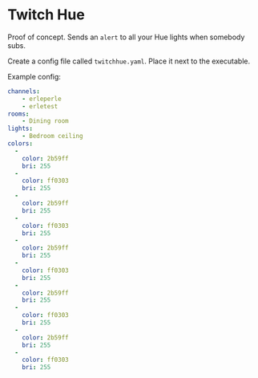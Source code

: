 # Twitch Hue

Proof of concept. Sends an `alert` to all your Hue lights when somebody subs.

Create a config file called `twitchhue.yaml`. Place it next to the executable. 

Example config:

```yaml
channels:
    - erleperle
    - erletest
rooms:
    - Dining room
lights:
    - Bedroom ceiling
colors:
  -
    color: 2b59ff
    bri: 255
  -
    color: ff0303
    bri: 255
  -
    color: 2b59ff
    bri: 255
  -
    color: ff0303
    bri: 255
  -
    color: 2b59ff
    bri: 255
  -
    color: ff0303
    bri: 255
  -
    color: 2b59ff
    bri: 255
  -
    color: ff0303
    bri: 255
  -
    color: 2b59ff
    bri: 255
  -
    color: ff0303
    bri: 255
```
